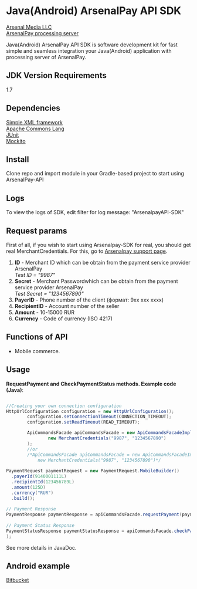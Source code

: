 Java(Android) ArsenalPay API SDK
=========

[Arsenal Media LLC](http://www.arsenalmedia.ru/index.php/en)  
[ArsenalPay processing server](https://arsenalpay.ru)

Java(Android) ArsenalPay API SDK is software development kit for 
fast simple and seamless integration your Java(Android) application with processing server of ArsenalPay.

JDK Version Requirements
----

1.7

Dependencies
----

[Simple XML framework](http://simple.sourceforge.net)  
[Apache Commons Lang](http://commons.apache.org/proper/commons-lang/)  
[JUnit](http://junit.org/)  
[Mockito](http://mockito.org/)

Install
----

Clone repo and import module in your Gradle-based project to start using ArsenalPay-API

Logs
----
To view the logs of SDK, edit filter for log message: "ArsenalpayAPI-SDK"

Request params
----
First of all, if you wish to start using Arsenalpay-SDK for real, you should get real MerchantCredentials. For this, go to [Arsenalpay support page](https://arsenalpay.ru/support.html).

1) **ID** - Merchant ID which can be obtain from the payment service provider ArsenalPay  
*Test ID = "9987"*  
2) **Secret** - Merchant Passwordwhich can be obtain from the payment service provider ArsenalPay  
*Test Secret = "1234567890"*  
3) **PayerID** - Phone number of the client (формат: 9xx xxx xxxx)  
4) **RecipientID** - Account number of the seller  
5) **Amount** - 10-15000 RUR  
6) **Currency** - Code of currency (ISO 4217)  

Functions of API
----

- Mobile commerce.

Usage
----
**RequestPayment and CheckPaymentStatus methods. Example code (Java)**:

```java 

//Creating your own connection configuration
HttpUrlConfiguration configuration = new HttpUrlConfiguration();
        configuration.setConnectionTimeout(CONNECTION_TIMEOUT);
        configuration.setReadTimeout(READ_TIMEOUT);

        ApiCommandsFacade apiCommandsFacade = new ApiCommandsFacadeImpl(new HttpUrlConnectionImpl(configuration),
                new MerchantCredentials("9987", "1234567890")
        );
        //or
        /*ApiCommandsFacade apiCommandsFacade = new ApiCommandsFacadeImpl(
            new MerchantCredentials("9987", "1234567890")*/
 
PaymentRequest paymentRequest = new PaymentRequest.MobileBuilder()
  .payerId(9140001111L)
  .recipientId(123456789L)
  .amount(125D)
  .currency("RUR")
  .build();
 
// Payment Response
PaymentResponse paymentResponse = apiCommandsFacade.requestPayment(paymentRequest)
 
// Payment Status Response
PaymentStatusResponse paymentStatusResponse = apiCommandsFacade.checkPaymentStatus(new PaymentStatusRequest(paymentResponse.getTransactionId())
);
```      

See more details in JavaDoc.

**Android example**
----
[Bitbucket](https://bitbucket.org/dejibqp/arsenalpaytest)
